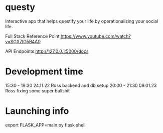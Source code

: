 # questy
Interactive app that helps questify your life by operationalizing your social life. 

Full Stack Reference Point
https://www.youtube.com/watch?v=SGX7IG5B4A0

API Endpoints
http://127.0.0.1:5000/docs

# Development time
15:30 - 19:30 24.11.22 Ross 
    backend and db setup 
20:00 - 21:30 09.01.23 Ross
    fixing some super bullshit 

# Launching info
export FLASK_APP=main.py
flask shell